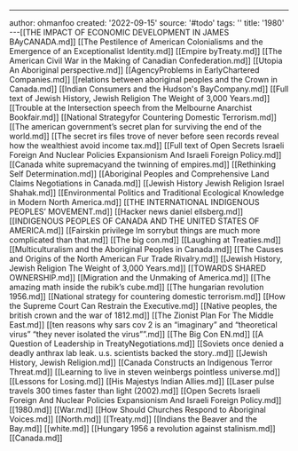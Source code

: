 ---
author: ohmanfoo
created: '2022-09-15'
source: '#todo'
tags: ''
title: '1980'
---[[THE IMPACT OF ECONOMIC DEVELOPMENT IN JAMES BAyCANADA.md]]
[[The Pestilence of American Colonialisms and the Emergence of an Exceptionalist Identity.md]]
[[Empire byTreaty.md]]
[[The American Civil War in the Making of Canadian Confederation.md]]
[[Utopia An Aboriginal perspective.md]]
[[AgencyProblems in EarlyChartered Companies.md]]
[[relations between aboriginal peoples and the Crown in Canada.md]]
[[Indian Consumers and the Hudson's BayCompany.md]]
[[Full text of Jewish History, Jewish Religion The Weight of 3,000 Years.md]]
[[Trouble at the Intersection speech from the Melbourne Anarchist Bookfair.md]]
[[National Strategyfor Countering Domestic Terrorism.md]]
[[The american government’s secret plan for surviving the end of the world.md]]
[[The secret irs files trove of never before seen records reveal how the wealthiest avoid income tax.md]]
[[Full text of Open Secrets Israeli Foreign And Nuclear Policies Expansionism And Israeli Foreign Policy.md]]
[[Canada white supremacyand the twinning of empires.md]]
[[Rethinking Self Determination.md]]
[[Aboriginal Peoples and Comprehensive Land Claims Negotiations in Canada.md]]
[[Jewish History Jewish Religion Israel Shahak.md]]
[[Environmental Politics and Traditional Ecological Knowledge in Modern North America.md]]
[[THE INTERNATIONAL INDIGENOUS PEOPLES’ MOVEMENT.md]]
[[Hacker news daniel ellsberg.md]]
[[INDIGENOUS PEOPLES OF CANADA AND THE UNITED STATES OF AMERICA.md]]
[[Fairskin privilege Im sorrybut things are much more complicated than that.md]]
[[The big con.md]]
[[Laughing at Treaties.md]]
[[Multiculturalism and the Aboriginal Peoples in Canada.md]]
[[The Causes and Origins of the North American Fur Trade Rivalry.md]]
[[Jewish History, Jewish Religion The Weight of 3,000 Years.md]]
[[TOWARDS SHARED OWNERSHIP.md]]
[[Migration and the Unmaking of America.md]]
[[The amazing math inside the rubik’s cube.md]]
[[The hungarian revolution 1956.md]]
[[National strategy for countering domestic terrorism.md]]
[[How the Supreme Court Can Restrain the Executive.md]]
[[Native peoples, the british crown and the war of 1812.md]]
[[The Zionist Plan For The Middle East.md]]
[[ten reasons why sars cov 2 is an “imaginary” and “theoretical virus”  “they never isolated the virus””.md]]
[[The Big Con EN.md]]
[[A Question of Leadership in TreatyNegotiations.md]]
[[Soviets once denied a deadly anthrax lab leak. u.s. scientists backed the story..md]]
[[Jewish History, Jewish Religion.md]]
[[Canada Constructs an Indigenous Terror Threat.md]]
[[Learning to live in steven weinbergs pointless universe.md]]
[[Lessons for Losing.md]]
[[His Majestys Indian Allies.md]]
[[Laser pulse travels 300 times faster than light (2002).md]]
[[Open Secrets Israeli Foreign And Nuclear Policies Expansionism And Israeli Foreign Policy.md]]
[[1980.md]]
[[War.md]]
[[How Should Churches Respond to Aboriginal Voices.md]]
[[North.md]]
[[Treaty.md]]
[[Indians the Beaver and the Bay.md]]
[[white.md]]
[[Hungary 1956 a revolution against stalinism.md]]
[[Canada.md]]
